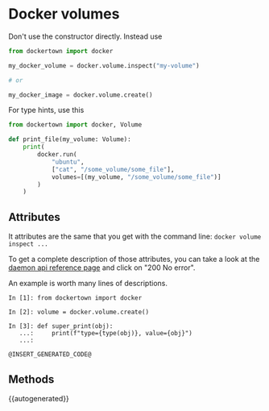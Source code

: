 # Docker volumes

Don't use the constructor directly. Instead use 
```python
from dockertown import docker

my_docker_volume = docker.volume.inspect("my-volume")

# or

my_docker_image = docker.volume.create()
```
For type hints, use this

```python
from dockertown import docker, Volume

def print_file(my_volume: Volume):
    print(
        docker.run(
            "ubuntu", 
            ["cat", "/some_volume/some_file"],
            volumes=[(my_volume, "/some_volume/some_file")]
        )
    )
```


## Attributes

It attributes are the same that you get with the command line:
`docker volume inspect ...`

To get a complete description of those attributes, you 
can take a look at 
the [daemon api reference page](https://docs.docker.com/engine/api/v1.40/#operation/VolumeInspect) 
and click on "200 No error".

An example is worth many lines of descriptions.

```
In [1]: from dockertown import docker

In [2]: volume = docker.volume.create()

In [3]: def super_print(obj):
   ...:     print(f"type={type(obj)}, value={obj}")
   ...:

@INSERT_GENERATED_CODE@
```

## Methods

{{autogenerated}}
